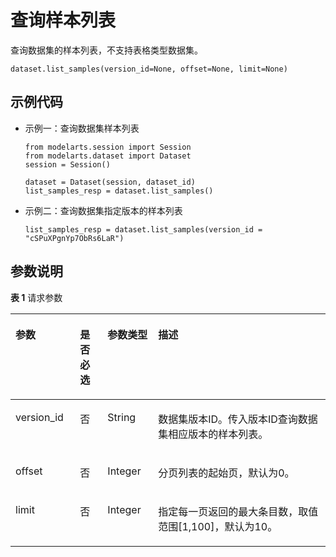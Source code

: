 # 查询样本列表<a name="modelarts_04_0338"></a>

查询数据集的样本列表，不支持表格类型数据集。

```
dataset.list_samples(version_id=None, offset=None, limit=None)
```

## 示例代码<a name="section17881471520"></a>

-   示例一：查询数据集样本列表

    ```
    from modelarts.session import Session
    from modelarts.dataset import Dataset
    session = Session()
    
    dataset = Dataset(session, dataset_id)
    list_samples_resp = dataset.list_samples()
    ```

-   示例二：查询数据集指定版本的样本列表

    ```
    list_samples_resp = dataset.list_samples(version_id = "cSPuXPgnYp7ObRs6LaR")
    ```


## 参数说明<a name="section1650816131192"></a>

**表 1**  请求参数

<a name="table5852141022412"></a>
<table><thead align="left"><tr id="row1385213107249"><th class="cellrowborder" valign="top" width="20.47%" id="mcps1.2.5.1.1"><p id="p5852161020240"><a name="p5852161020240"></a><a name="p5852161020240"></a>参数</p>
</th>
<th class="cellrowborder" valign="top" width="8.77%" id="mcps1.2.5.1.2"><p id="p13852121020246"><a name="p13852121020246"></a><a name="p13852121020246"></a>是否必选</p>
</th>
<th class="cellrowborder" valign="top" width="16.04%" id="mcps1.2.5.1.3"><p id="p885371052410"><a name="p885371052410"></a><a name="p885371052410"></a>参数类型</p>
</th>
<th class="cellrowborder" valign="top" width="54.72%" id="mcps1.2.5.1.4"><p id="p885317103248"><a name="p885317103248"></a><a name="p885317103248"></a>描述</p>
</th>
</tr>
</thead>
<tbody><tr id="row1685321016244"><td class="cellrowborder" valign="top" width="20.47%" headers="mcps1.2.5.1.1 "><p id="p11832822194818"><a name="p11832822194818"></a><a name="p11832822194818"></a>version_id</p>
</td>
<td class="cellrowborder" valign="top" width="8.77%" headers="mcps1.2.5.1.2 "><p id="p184616124511"><a name="p184616124511"></a><a name="p184616124511"></a>否</p>
</td>
<td class="cellrowborder" valign="top" width="16.04%" headers="mcps1.2.5.1.3 "><p id="p385418296158"><a name="p385418296158"></a><a name="p385418296158"></a>String</p>
</td>
<td class="cellrowborder" valign="top" width="54.72%" headers="mcps1.2.5.1.4 "><p id="p5601639154814"><a name="p5601639154814"></a><a name="p5601639154814"></a>数据集版本ID。传入版本ID查询数据集相应版本的样本列表。</p>
</td>
</tr>
<tr id="row14913486113"><td class="cellrowborder" valign="top" width="20.47%" headers="mcps1.2.5.1.1 "><p id="p1912048181116"><a name="p1912048181116"></a><a name="p1912048181116"></a>offset</p>
</td>
<td class="cellrowborder" valign="top" width="8.77%" headers="mcps1.2.5.1.2 "><p id="p2091124816112"><a name="p2091124816112"></a><a name="p2091124816112"></a>否</p>
</td>
<td class="cellrowborder" valign="top" width="16.04%" headers="mcps1.2.5.1.3 "><p id="p1391848101110"><a name="p1391848101110"></a><a name="p1391848101110"></a>Integer</p>
</td>
<td class="cellrowborder" valign="top" width="54.72%" headers="mcps1.2.5.1.4 "><p id="p1391548101117"><a name="p1391548101117"></a><a name="p1391548101117"></a>分页列表的起始页，默认为0。</p>
</td>
</tr>
<tr id="row920925310114"><td class="cellrowborder" valign="top" width="20.47%" headers="mcps1.2.5.1.1 "><p id="p4676044191219"><a name="p4676044191219"></a><a name="p4676044191219"></a>limit</p>
</td>
<td class="cellrowborder" valign="top" width="8.77%" headers="mcps1.2.5.1.2 "><p id="p65738358127"><a name="p65738358127"></a><a name="p65738358127"></a>否</p>
</td>
<td class="cellrowborder" valign="top" width="16.04%" headers="mcps1.2.5.1.3 "><p id="p22683568122"><a name="p22683568122"></a><a name="p22683568122"></a>Integer</p>
</td>
<td class="cellrowborder" valign="top" width="54.72%" headers="mcps1.2.5.1.4 "><p id="p17209253181113"><a name="p17209253181113"></a><a name="p17209253181113"></a>指定每一页返回的最大条目数，取值范围[1,100]，默认为10。</p>
</td>
</tr>
</tbody>
</table>

